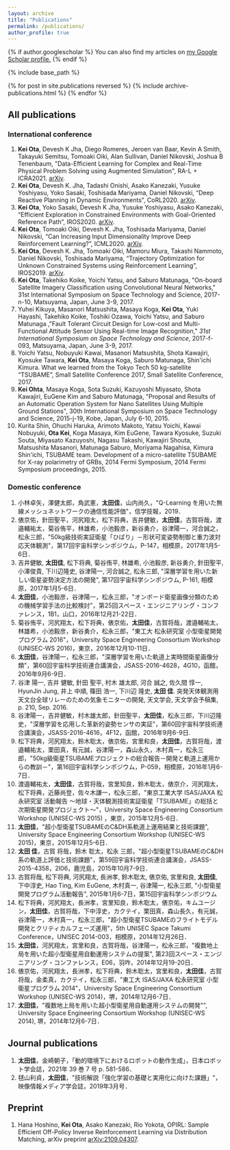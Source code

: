 ```yaml
---
layout: archive
title: "Publications"
permalink: /publications/
author_profile: true
---
```


{% if author.googlescholar %}
  You can also find my articles on <u><a href="{{author.googlescholar}}">my Google Scholar profile</a>.</u>
{% endif %}

{% include base_path %}

{% for post in site.publications reversed %}
  {% include archive-publications.html %}
{% endfor %}



## All publications
### International conference

1. **Kei Ota**, Devesh K Jha, Diego Romeres, Jeroen van Baar, Kevin A Smith, Takayuki Semitsu, Tomoaki Oiki, Alan Sullivan, Daniel Nikovski, Joshua B Tenenbaum, "Data-Efficient Learning for Complex and Real-Time Physical Problem Solving using Augmented Simulation", RA-L + ICRA2021. [arXiv](http://128.84.4.27/abs/2011.07193).
1. **Kei Ota**, Devesh K. Jha, Tadashi Onishi, Asako Kanezaki, Yusuke Yoshiyasu, Yoko Sasaki, Toshisada Mariyama, Daniel Nikovski, “Deep Reactive Planning in Dynamic Environments”, CoRL2020. [arXiv](https://arxiv.org/abs/2011.00155).
1. **Kei Ota**, Yoko Sasaki, Devesh K Jha, Yusuke Yoshiyasu, Asako Kanezaki, “Efficient Exploration in Constrained Environments with Goal-Oriented Reference Path”, IROS2020. [arXiv](https://arxiv.org/abs/2003.01641).
1. **Kei Ota**, Tomoaki Oiki, Devesh K. Jha, Toshisada Mariyama, Daniel Nikovski, “Can Increasing Input Dimensionality Improve Deep Reinforcement Learning?”, ICML2020. [arXiv](https://arxiv.org/abs/2003.01629).
1. **Kei Ota**, Devesh K. Jha, Tomoaki Oiki, Mamoru Miura, Takashi Nammoto, Daniel Nikovski, Toshisada Mariyama, “Trajectory Optimization for Unknown Constrained Systems using Reinforcement Learning”, IROS2019. [arXiv](https://arxiv.org/abs/1903.05751).
1. **Kei Ota**, Takehiko Koike, Yoichi Yatsu, and Saburo Matunaga, "On-board Satellite Imagery Classification using Convolutional Neural Networks," 31st International Symposium on Space Technology and Science, 2017-n-10, Matsuyama, Japan, June 3-9, 2017.
1. Yuhei Kikuya, Masanori Matsushita, Masaya Koga, **Kei Ota**, Yuki Hayashi, Takehiko Koike, Toshiki Ozawa, Yoichi Yatsu, and Saburo Matunaga ,"Fault Tolerant Circuit Design for Low-cost and Multi-Functional Attitude Sensor Using Real-time Image Recognition," *31st International Symposium on Space Technology and Science*, 2017-f-093, Matsuyama, Japan, June 3-9, 2017.
1. Yoichi Yatsu, Nobuyuki Kawai, Masanori Matsushita, Shota Kawajiri, Kyosuke Tawara, **Kei Ota**, Masaya Koga, Saburo Matunaga, Shin'ichi Kimura. What we learned from the Tokyo Tech 50 kg-satellite “TSUBAME”, Small Satellite Conference 2017, Small Satellite Conference, 2017.
1. **Kei Ohta**, Masaya Koga, Sota Suzuki, Kazuyoshi Miyasato, Shota Kawajiri, EuGene Kim and Saburo Matunaga, "Proposal and Results of an Automatic Operation System for Nano Satellites Using Multiple Ground Stations", 30th International Symposium on Space Technology and Science, 2015-j-19, Kobe, Japan, July 6-10, 2015.
1. Kurita Shin, Ohuchi Haruka, Arimoto Makoto, Yatsu Yoichi, Kawai Nobuyuki, **Ota Kei**, Koga Masaya, Kim EuGene, Tawara Kyosuke, Suzuki Souta, Miyasato Kazuyoshi, Nagasu Takashi, Kawajiri Shouta, Matsushita Masanori, Matunaga Saburo, Moriyama Nagahisa, Kimura Shin'ichi, TSUBAME team. Development of a micro-satellite TSUBAME for X-ray polarimetry of GRBs, 2014 Fermi Symposium, 2014 Fermi Symposium proceedings, 2015.

### Domestic conference

1. 小林卓矢，澤健太郎，角武憲，**太田佳**，山内尚久，"Q-Learning を用いた無線メッシュネットワークの通信性能評価"，信学技報，2019．
1. 俵京佑，針田聖平，河尻翔太，松下将典，吉井健敏，**太田佳**，古賀将哉，渡邉輔祐太，菊谷侑平，林雄希，小池毅彦，新谷勇介，谷津陽一，河合誠之，松永三郎，"50kg級技術実証衛星「ひばり」－形状可変姿勢制御と重力波対応天体観測"，第17回宇宙科学シンポジウム，P-147，相模原，2017年1月5-6日．
1. 吉井健敏, **太田佳**, 松下将典, 菊谷侑平, 林雄希, 小池毅彦, 新谷勇介, 針田聖平, 小澤俊貴, 下川辺隆史, 谷津陽一, 河合誠之, 松永三郎, "深層学習を用いた新しい衛星姿勢決定方法の開発", 第17回宇宙科学シンポジウム, P-161, 相模原，2017年1月5-6日．
1. **太田佳**，小池毅彦，谷津陽一，松永三郎，"オンボード衛星画像分類のための機械学習手法の比較検討"，第25回スペース・エンジニアリング・コンファレンス，1B1，山口，2016年12月21-22日．
1. 菊谷侑平，河尻翔太，松下将典，俵京佑，**太田佳**，古賀将哉，渡邉輔祐太，林雄希，小池毅彦，新谷勇介，松永三郎，"東工大 松永研究室 小型衛星開発プログラム 2016"，University Space Engineering Consortium Workshop (UNISEC-WS 2016)，東京，2016年12月10-11日．
1. **太田佳**，谷津陽一，松永三郎，"深層学習を用いた軌道上実時間衛星画像分類"，第60回宇宙科学技術連合講演会，JSASS-2016-4628，4G10，函館，2016年9月6-9日．
1. 谷津 陽一, 吉井 健敏, 針田 聖平, 村木 雄太郎, 河合 誠之, 佐久間 惇一, HyunJin Jung, 井上 中順, 篠田 浩一, 下川辺 隆史, **太田 佳**. 突発天体観測用天文台全球リレーのための気象モニターの開発, 天文学会, 天文学会予稿集, p. 210, Sep. 2016.
1. 谷津陽一，吉井健敏，村木雄太郎，針田聖平，**太田佳**，松永三郎，下川辺隆史，"深層学習を応用した革新的姿勢センサの実証"，第60回宇宙科学技術連合講演会，JSASS-2016-4616，4F12，函館，2016年9月6-9日.
1. 松下将典，河尻翔太，鈴木聡太，俵京佑，宮里和良，**太田佳**，古賀将哉，渡邉輔祐太，栗田真，有元誠，谷津陽一，森山永久，木村真一，松永三郎，"50kg級衛星TSUBAMEプロジェクトの総合報告－開発と軌道上運用からの教訓－"，第16回宇宙科学シンポジウム，P-059，相模原，2016年1月6-7日．
1. 渡邉輔祐太，**太田佳**，古賀将哉，宮里知良，鈴木聡太，俵京介，河尻翔太，松下将典，近藤尚登，佐々木謙一，松永三郎，"東京工業大学 ISAS/JAXA 松永研究室 活動報告 ～地球・天体観測技術実証衛星「TSUBAME」の総括と次期衛星開発プロジェクト～"，University Space Engineering Consortium Workshop (UNISEC-WS 2015) ，東京，2015年12月5-6日．
1. **太田佳**，"超小型衛星TSUBAMEのC&DH系軌道上運用結果と技術課題", University Space Engineering Consortium Workshop (UNISEC-WS 2015)，東京，2015年12月5-6日．
1. **太田 佳**，古賀 将哉，鈴木 聡太，松永 三郎，"超小型衛星TSUBAMEのC&DH系の軌道上評価と技術課題"，第59回宇宙科学技術連合講演会，JSASS-2015-4358，2I06，鹿児島，2015年10月7-9日．
1. 古賀将哉, 松下将典, 河尻翔太, 長洲孝, 鈴木聡太, 俵京佑, 宮里和良, **太田佳**, 下中淳史, Hao Ting, Kim EuGene, 木村真一, 谷津陽一, 松永三郎, "小型衛星開発プログラム活動報告", 2015年1月6-7日，第15回宇宙科学シンポジウム
1. 松下将典，河尻翔太，長洲孝，宮里知良，鈴木聡太，俵京佑，キムユージン，**太田佳**，古賀将哉，下中淳史，カクテイ，栗田真，森山長久，有元誠，谷津陽一，木村真一，松永三郎，"超小型衛星TSUBAMEのフライトモデル開発とクリティカルフェーズ運用"，5th UNISEC Space Takumi Conference，UNISEC 2014-003，相模原，2014年12月26日．
1. **太田佳**，河尻翔太，宮里和良，古賀将哉，谷津陽一，松永三郎，"複数地上局を用いた超小型衛星用自動運用システムの提案", 第23回スペース・エンジニアリング・コンファレンス，E06，羽咋，2014年12月19-20日．
1. 俵京佑，河尻翔太，長洲孝，松下将典，鈴木聡太，宮里和良，**太田佳**，古賀将哉，金柔真，カクテイ，松永三郎，"東工大 ISAS/JAXA 松永研究室 小型衛星プログラム 2014"，University Space Engineering Consortium Workshop (UNISEC-WS 2014)，堺，2014年12月6-7日．
1. **太田佳**，"複数地上局を用いた超小型衛星用自動運用システムの開発"", University Space Engineering Consortium Workshop (UNISEC-WS 2014), 堺，2014年12月6-7日．

## Journal publications

1. **太田佳**，金崎朝子，「動的環境下におけるロボットの動作生成」，日本ロボット学会誌，2021年 39 巻 7 号 p. 581-586．
2. 毬山利貞，**太田佳**，"技術解説「強化学習の基礎と実用化に向けた課題」"，映像情報メディア学会誌，2019年3月号．

## Preprint
1. Hana Hoshino, **Kei Ota**, Asako Kanezaki, Rio Yokota, OPIRL: Sample Efficient Off-Policy Inverse Reinforcement Learning via Distribution Matching, arXiv preprint [arXiv:2109.04307](https://arxiv.org/abs/2109.04307).